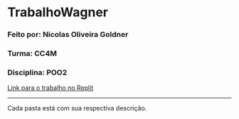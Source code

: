 # TrabalhoWagner
### Feito por: Nicolas Oliveira Goldner
### Turma: CC4M
### Disciplina: POO2
[Link para o trabalho no Replit](https://replit.com/@NicolasOlivei31/Trab01#trabalhoBanco/Main.cs)

---
Cada pasta está com sua respectiva descrição.

